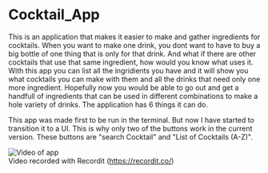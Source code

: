 # Cocktail_App

This is an application that makes it easier to make and gather ingredients for cocktails. 
When you want to make one drink, you dont want to have to buy a big bottle of one thing that is only for that drink. 
And what if there are other cocktails that use that same ingredient, how would you know what uses it. 
With this app you can list all the ingridients you have and it will show you what cocktails you can make with them and all the drinks that need only one more ingredient. 
Hopefully now you would be able to go out and get a handfull of ingredients that can be used in different combinations to make a hole variety of drinks.
The application has 6 things it can do.

This app was made first to be run in the terminal. But now I have started to transition it to a UI. 
This is why only two of the buttons work in the current version. These buttons are "search Cocktail" and "List of Cocktails (A-Z)".

![Video of app](https://recordit.co/IDOtmyIYfg) <br />Video recorded with Recordit (https://recordit.co/)
